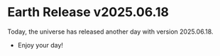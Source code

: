 # Earth Release v2025.06.18
Today, the universe has released another day with version 2025.06.18.
- Enjoy your day!

